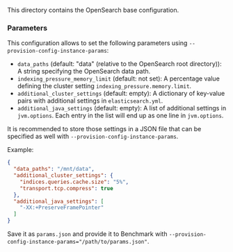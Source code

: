 This directory contains the OpenSearch base configuration.

### Parameters

This configuration allows to set the following parameters using `--provision-config-instance-params`:

* `data_paths` (default: "data" (relative to the OpenSearch root directory)): A string specifying the OpenSearch data path.
* `indexing_pressure_memory_limit` (default: not set): A percentage value defining the cluster setting `indexing_pressure.memory.limit`.
* `additional_cluster_settings` (default: empty): A dictionary of key-value pairs with additional settings in `elasticsearch.yml`.
* `additional_java_settings` (default: empty): A list of additional settings in `jvm.options`. Each entry in the list will end up as one line in `jvm.options`.

It is recommended to store those settings in a JSON file that can be specified as well with `--provision-config-instance-params`.

Example:

```json
{
  "data_paths": "/mnt/data",
  "additional_cluster_settings": {
    "indices.queries.cache.size": "5%",
    "transport.tcp.compress": true
  },
  "additional_java_settings": [
    "-XX:+PreserveFramePointer"
  ]
}
```

Save it as `params.json` and provide it to Benchmark with `--provision-config-instance-params="/path/to/params.json"`.
